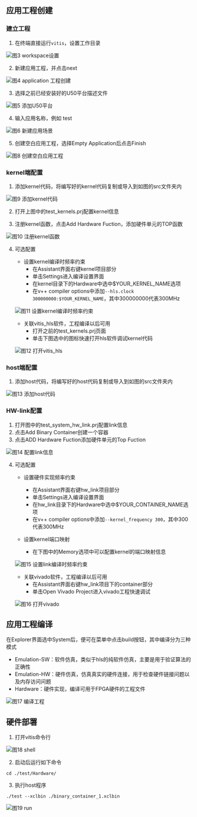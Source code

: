 ## 应用工程创建

### 建立工程
1. 在终端直接运行`vitis`，设置工作目录

![图3 workspace设置](../img/workspace.jpg)

2. 新建应用工程，并点击next

![图4 application 工程创建](../img/creat_app_prj.jpg)

3. 选择之前已经安装好的U50平台描述文件

![图5 添加U50平台](../img/add_u50.png)

4. 输入应用名称，例如 test

![图6 新建应用场景](../img/app_prj.jpg)

5. 创建空白应用工程，选择Empty Application后点击Finish

![图8 创建空白应用工程](../img/empty_app.jpg)

### kernel端配置

1. 添加kernel代码，将编写好的kernel代码复制或导入到如图的src文件夹内

![图9 添加kernel代码](../img/kernel_code_u50.png)

2. 打开上图中的test_kernels.prj配置kernel信息

3. 注册kernel函数，点击Add Hardware Fuction，添加硬件单元的TOP函数

![图10 注册kernel函数](../img/add_kernel_func_u50.png)

4. 可选配置
	+ 设置kernel编译时频率约束
		- 在Assistant界面右键kernel项目部分
		- 单击Settings进入编译设置界面
		- 在kernel目录下的Hardware中选中$YOUR_KERNEL_NAME选项
		- 在v++ compiler options中添加`--hls.clock 300000000:$YOUR_KERNEL_NAME`，其中300000000代表300MHz

    ![图11 设置kernel编译时频率约束](../img/kernel_setting.png)

	+ 关联vitis_hls软件，工程编译以后可用
		- 打开之前的test_kernels.prj页面
		- 单击下图选中的图标快速打开hls软件调试kernel代码

    ![图12 打开vitis_hls](../img/kernel_vitis_hls.png)

### host端配置

1. 添加host代码，将编写好的host代码复制或导入到如图的src文件夹内

![图13 添加host代码](../img/host_code.jpg)

### HW-link配置

1. 打开图中的test_system_hw_link.prj配置link信息
2. 点击Add Binary Container创建一个容器
3. 点击ADD Hardware Fuction添加硬件单元的Top Fuction

![图14 配置link信息](../img/link_u50.png)

4. 可选配置

	+ 设置硬件实现频率约束
		- 在Assistant界面右键hw_link项目部分
		- 单击Settings进入编译设置界面
		- 在hw_link目录下的Hardware中选中$YOUR_CONTAINER_NAME选项
		- 在v++ compiler options中添加`--kernel_frequency 300`，其中300代表300MHz

	+ 设置kernel端口映射
		- 在下图中的Memory选项中可以配置kernel的端口映射信息

    ![图15 设置link编译时频率约束](../img/link_setting.png)

	+ 关联vivado软件，工程编译以后可用
		- 在Assistant界面右键hw_link项目下的container部分
		- 单击Open Vivado Project进入vivado工程快速调试
		
    ![图16 打开vivado](../img/link_vivado.jpg)

## 应用工程编译

在Explorer界面选中System后，便可在菜单中点击build按钮，其中编译分为三种模式

+ Emulation-SW：软件仿真，类似于hls的纯软件仿真，主要是用于验证算法的正确性
+ Emulation-HW：硬件仿真，仿真真实的硬件连接，用于检查硬件链接问题以及内存访问问题
+ Hardware：硬件实现，编译可用于FPGA硬件的工程文件

![图17 编译工程](../img/build.jpg)

## 硬件部署

1. 打开vitis命令行

![图18 shell](../img/vitis_shell.png)

2. 启动后运行如下命令
```
cd ./test/Hardware/
```

3. 执行host程序

```
./test --xclbin ./binary_container_1.xclbin
```

![图19 run](../img/run_u50.png)